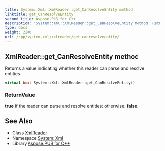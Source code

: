 ```yaml
---
title: System::Xml::XmlReader::get_CanResolveEntity method
linktitle: get_CanResolveEntity
second_title: Aspose.PUB for C++
description: 'System::Xml::XmlReader::get_CanResolveEntity method. Returns a value indicating whether this reader can parse and resolve entities in C++.'
type: docs
weight: 2200
url: /cpp/system.xml/xmlreader/get_canresolveentity/
---
```

## XmlReader::get_CanResolveEntity method


Returns a value indicating whether this reader can parse and resolve entities.

```cpp
virtual bool System::Xml::XmlReader::get_CanResolveEntity()
```


### ReturnValue

**true** if the reader can parse and resolve entities; otherwise, **false**.

## See Also

* Class [XmlReader](../)
* Namespace [System::Xml](../../)
* Library [Aspose.PUB for C++](../../../)
